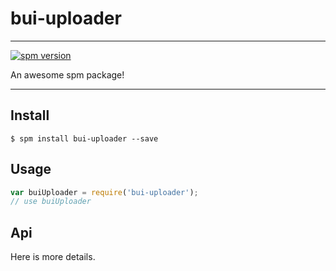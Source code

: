 # bui-uploader

---

[![spm version](http://spmjs.io/badge/bui-uploader)](http://spmjs.io/package/bui-uploader)

An awesome spm package!

---

## Install

```
$ spm install bui-uploader --save
```

## Usage

```js
var buiUploader = require('bui-uploader');
// use buiUploader
```

## Api

Here is more details.

